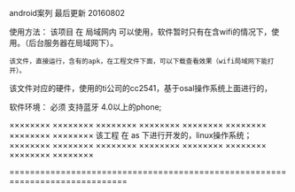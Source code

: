 android案列
最后更新 20160802

使用方法：
    该项目  在 局域网内  可以使用，软件暂时只有在含wifi的情况下，使用。（后台服务器在局域网下）。
    
    该文件，直接运行，含有的apk，在工程文件下面，可以下载查看效果（wifi局域网下能打开）。
    
  该文件对应的硬件，使用的ti公司的cc2541，基于osal操作系统上面进行的，
  

软件环境：
    必须 支持蓝牙 4.0以上的phone;
  
×××××××× ×××××××× ×××××××× ×××××××× ×××××××× ×××××××× ×××××××× 
××××××××  该工程 在 as 下进行开发的，linux操作系统；  ×××××××× 
×××××××× ×××××××× ×××××××× ×××××××× ×××××××× ×××××××× ×××××××× 

=============================================================================
